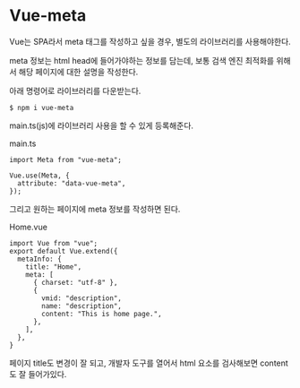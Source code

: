 # Vue-meta

Vue는 SPA라서 meta 태그를 작성하고 싶을 경우, 별도의 라이브러리를 사용해야한다.

meta 정보는 html head에 들어가야하는 정보를 담는데, 보통 검색 엔진 최적화를 위해서 해당 페이지에 대한 설명을 작성한다.

아래 명령어로 라이브러리를 다운받는다.

```
$ npm i vue-meta
```

main.ts(js)에 라이브러리 사용을 할 수 있게 등록해준다.

main.ts
```
import Meta from "vue-meta";

Vue.use(Meta, {
  attribute: "data-vue-meta",
});
```

그리고 원하는 페이지에 meta 정보를 작성하면 된다.

Home.vue
```
import Vue from "vue";
export default Vue.extend({
  metaInfo: {
    title: "Home",
    meta: [
      { charset: "utf-8" },
      {
        vmid: "description",
        name: "description",
        content: "This is home page.",
      },
    ],
  },
}
```

페이지 title도 변경이 잘 되고, 개발자 도구를 열어서 html 요소를 검사해보면 content도 잘 들어가있다.

